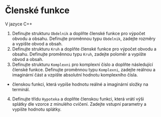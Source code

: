 # Členské funkce

V jazyce C++
1) Definujte strukturu `Obdelnik` a doplňte členské funkce pro výpočet obvodu a obsahu. Definujte proměnnou typu `Obdelnik`, zadejte rozměry a vypište obvod a obsah.
2) Definujte strukturu `Kruh` a doplňte členské funkce pro výpočet obvodu a obsahu. Definujte proměnnou typu `Kruh`, zadejte poloměr a vypište obvod a obsah.
3) Definujte strukturu `Komplexni` pro komplexní číslo a doplňte následující členské funkce. Definujte proměnnou typu `Komplexni`, zadejte reálnou a imaginární část a vzpište absolutní hodnotu komplexního čísla.
  - členskou funkci, která vypíše hodnotu reálné a imaginární složky na terminál.
4) Definujte třídu `Hypoteka` a doplňte členskou funkci, která vrátí výši splátky dle vzorce z minulého cvičení. Zadejte vstupní parametry a vypište hodnotu splátky.
